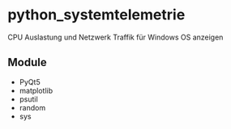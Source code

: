 # python_systemtelemetrie
CPU Auslastung und Netzwerk Traffik für Windows OS anzeigen


## Module
* PyQt5
* matplotlib
* psutil
* random
* sys

